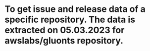 # To get issue and release data of a specific repository. The data is extracted on 05.03.2023 for awslabs/gluonts repository. 


